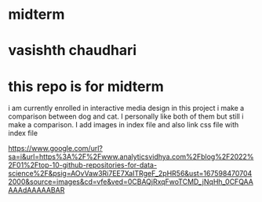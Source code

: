 # midterm
# vasishth chaudhari
# this repo is for midterm
i am currently enrolled in interactive media design
in this project i make a comparison between dog and cat. I personally like both of them but still i make a comparison. I add images in index file and also link css file with index file 

https://www.google.com/url?sa=i&url=https%3A%2F%2Fwww.analyticsvidhya.com%2Fblog%2F2022%2F01%2Ftop-10-github-repositories-for-data-science%2F&psig=AOvVaw3Ri7EE7XaITRgeF_2pHR56&ust=1675984707042000&source=images&cd=vfe&ved=0CBAQjRxqFwoTCMD_jNqHh_0CFQAAAAAdAAAAABAR